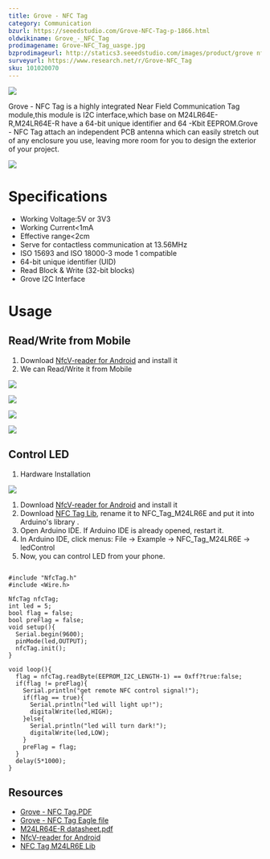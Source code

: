 ```yaml
---
title: Grove - NFC Tag
category: Communication
bzurl: https://seeedstudio.com/Grove-NFC-Tag-p-1866.html
oldwikiname: Grove_-_NFC_Tag
prodimagename: Grove-NFC_Tag_uasge.jpg
bzprodimageurl: http://statics3.seeedstudio.com/images/product/grove nfc tag.jpg
surveyurl: https://www.research.net/r/Grove-NFC_Tag
sku: 101020070
---
```


![](/assets/Grove-NFC_Tag/img/Grove-NFC_Tag_uasge.jpg)

Grove - NFC Tag is a highly integrated Near Field Communication Tag module,this module is I2C interface,which base on M24LR64E-R,M24LR64E-R have a 64-bit unique identifier and 64 -Kbit EEPROM.Grove - NFC Tag attach an independent PCB antenna which can easily stretch out of any enclosure you use, leaving more room for you to design the exterior of your project.


[![](/assets/common/Get_One_Now_Banner.png)](http://www.seeedstudio.com/Grove-NFC-Tag-p-1866.html)

Specifications
=============

-   Working Voltage:5V or 3V3
-   Working Current&lt;1mA
-   Effective range&lt;2cm
-   Serve for contactless communication at 13.56MHz
-   ISO 15693 and ISO 18000-3 mode 1 compatible
-   64-bit unique identifier (UID)
-   Read Block & Write (32-bit blocks)
-   Grove I2C Interface

Usage
=====

Read/Write from Mobile
--------------------

1.  Download [NfcV-reader for Android](https://github.com/Seeed-Studio/NFC_Tag_M24LR6E/blob/master/Resources/NfcVreader.apk) and install it
2.  We can Read/Write it from Mobile

![](/assets/Grove-NFC_Tag/img/NFC_Tag_1.png)

![](/assets/Grove-NFC_Tag/img/NFC_Tag_2.jpg)

![](/assets/Grove-NFC_Tag/img/NFC_Tag_3.jpg)

![](/assets/Grove-NFC_Tag/img/NFC_Tag_4.png)

Control LED
-----------

1.  Hardware Installation

![](/assets/Grove-NFC_Tag/img/Grove-NFC_Tag_Photo.jpg)

1.  Download [NfcV-reader for Android](https://github.com/Seeed-Studio/NFC_Tag_M24LR6E/blob/master/Resources/NfcVreader.apk) and install it
2.  Download [NFC Tag Lib](https://github.com/Seeed-Studio/NFC_Tag_M24LR6E), rename it to NFC_Tag_M24LR6E and put it into Arduino's library .
3.  Open Arduino IDE. If Arduino IDE is already opened, restart it.
4.  In Arduino IDE, click menus: File -> Example -> NFC_Tag_M24LR6E -> ledControl
5.  Now, you can control LED from your phone.

```
 
#include "NfcTag.h"
#include <Wire.h>
 
NfcTag nfcTag;
int led = 5;
bool flag = false;
bool preFlag = false;
void setup(){
  Serial.begin(9600);
  pinMode(led,OUTPUT);
  nfcTag.init();
}
 
void loop(){
  flag = nfcTag.readByte(EEPROM_I2C_LENGTH-1) == 0xff?true:false;
  if(flag != preFlag){
    Serial.println("get remote NFC control signal!");
    if(flag == true){
      Serial.println("led will light up!");
      digitalWrite(led,HIGH);
    }else{
      Serial.println("led will turn dark!");
      digitalWrite(led,LOW);
    }
    preFlag = flag;
  }
  delay(5*1000);
}
```

Resources
--------

-   [Grove - NFC Tag.PDF](/assets/Grove-NFC_Tag/res/Grove-NFC_Tag_v1.0.pdf)
-   [Grove - NFC Tag Eagle file](/assets/Grove-NFC_Tag/res/Grove-NFC_Tag_v1.0.zip)
-   [M24LR64E-R datasheet.pdf](/assets/Grove-NFC_Tag/res/M24LR64E-R.pdf)
-   [NfcV-reader for Android](https://github.com/Seeed-Studio/NFC_Tag_M24LR6E/blob/master/Resources/NfcVreader.apk)
-   [NFC Tag M24LR6E Lib](https://github.com/Seeed-Studio/NFC_Tag_M24LR6E)



<!-- This Markdown file was created from http://www.seeedstudio.com/wiki/Grove_-_NFC_Tag -->
